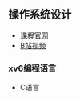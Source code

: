 ## 操作系统设计
- [课程官网](https://pdos.csail.mit.edu/6.828/2020/schedule.html)
- [B站视频](https://www.bilibili.com/video/BV19k4y1C7kA/?spm_id_from=333.999.0.0&vd_source=e9f1ced96b267a4bc02ec41ca31d850a)

### xv6编程语言
- C语言